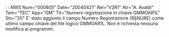  :  : NWS Num="000805" Date="20040421" Rel="V2R1" Atr="A. Avaldi" Tem="TEC" App="GM" Tit="Numero registrazione in chiave GMMOAR1L" Sts="20"
E' stato aggiunto il campo Numero Registrazione (B§NURE) come ultimo campo chiave del file logico GMMOAR1L.
Non è richiesta nessuna modifica ai programmi.
